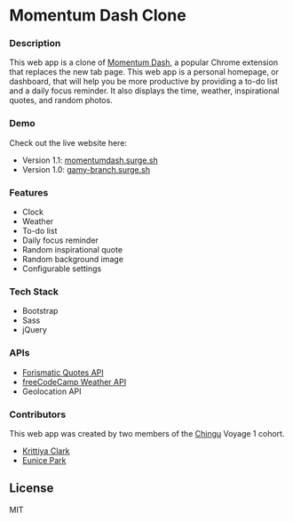 # Momentum Dash Clone

### Description

This web app is a clone of [Momentum Dash](https://momentumdash.com/), a popular Chrome extension that replaces the new tab page. This web app is a personal homepage, or dashboard, that will help you be more productive by providing a to-do list and a daily focus reminder. It also displays the time, weather, inspirational quotes, and random photos.

### Demo 

Check out the live website here: 
- Version 1.1: [momentumdash.surge.sh](https://momentumdash.surge.sh/)
- Version 1.0: [gamy-branch.surge.sh](https://gamy-branch.surge.sh/)

### Features

- Clock
- Weather
- To-do list
- Daily focus reminder
- Random inspirational quote
- Random background image
- Configurable settings

### Tech Stack

- Bootstrap
- Sass
- jQuery

### APIs

- [Forismatic Quotes API](https://forismatic.com/en/api/) 
- [freeCodeCamp Weather API](https://fcc-weather-api.glitch.me/)
- Geolocation API

### Contributors

This web app was created by two members of the [Chingu](https://chingu.io/) Voyage 1 cohort.

- [Krittiya Clark](https://github.com/krittiyaclark)
- [Eunice Park](https://github.com/eunicode)

## License

MIT